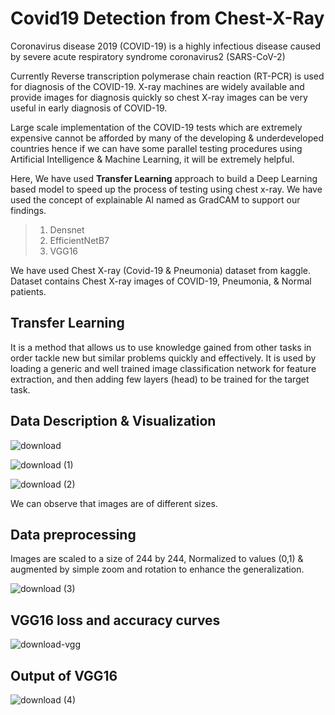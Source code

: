 # Covid19 Detection from Chest-X-Ray

Coronavirus disease 2019 (COVID-19) is a highly infectious disease caused by severe acute respiratory syndrome coronavirus2 (SARS-CoV-2)

Currently Reverse transcription polymerase chain reaction (RT-PCR) is used for diagnosis of the COVID-19. 
X-ray machines are widely available and provide images for diagnosis quickly so chest X-ray images can be very useful in early diagnosis of COVID-19.

Large scale implementation of the COVID-19 tests which are extremely expensive cannot be afforded by many of the developing & underdeveloped countries hence if we can have some parallel testing procedures using Artificial Intelligence & Machine Learning, it will be extremely helpful.

Here, We have used **Transfer Learning** approach to build a Deep Learning based model to speed up the process of testing using chest x-ray. We have used the concept of explainable AI named as GradCAM to support our findings. 

> 1. Densnet
> 2. EfficientNetB7 
> 3. VGG16

We have used Chest X-ray (Covid-19 & Pneumonia) dataset from kaggle. 
Dataset contains Chest X-ray images of COVID-19, Pneumonia, & Normal patients.


## Transfer Learning

It is a method that allows us to use knowledge gained from other tasks in order tackle new but similar problems quickly and effectively.
It is used by loading a generic and well trained image classification network for feature extraction, and then adding few layers (head) to be trained for the target task.


## Data Description & Visualization

![download](https://user-images.githubusercontent.com/38699938/119252818-dc143880-bbcb-11eb-9f6b-294225c8e0af.png)

![download (1)](https://user-images.githubusercontent.com/38699938/119252823-e20a1980-bbcb-11eb-9cbf-525e096e0177.png)

![download (2)](https://user-images.githubusercontent.com/38699938/119252844-fbab6100-bbcb-11eb-837a-47c7955d0cac.png)

We can observe that images are of different sizes.


## Data preprocessing 

Images are scaled to a size of 244 by 244, Normalized to values (0,1) & augmented by simple zoom and rotation to enhance the generalization.

![download (3)](https://user-images.githubusercontent.com/38699938/119252908-4927ce00-bbcc-11eb-8694-d26efe7561e5.png)


## VGG16 loss and accuracy curves

![download-vgg](https://user-images.githubusercontent.com/38699938/119252798-b6872f00-bbcb-11eb-8b21-a73b5f121b42.png)


## Output of VGG16

![download (4)](https://user-images.githubusercontent.com/38699938/119252992-b20f4600-bbcc-11eb-9bb4-da4f43546a59.png)


